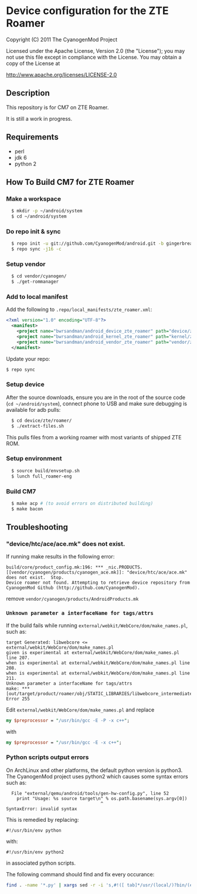 Device configuration for the ZTE Roamer
=======================================

Copyright (C) 2011 The CyanogenMod Project

 Licensed under the Apache License, Version 2.0 (the "License");
 you may not use this file except in compliance with the License.
 You may obtain a copy of the License at

http://www.apache.org/licenses/LICENSE-2.0


## Description

  This repository is for CM7 on ZTE Roamer.

  It is still a work in progress.
  

## Requirements
 * perl
 * jdk 6
 * python 2


## How To Build CM7 for ZTE Roamer

###  Make a workspace
```bash
  $ mkdir -p ~/android/system
  $ cd ~/android/system
```

###  Do repo init & sync
```bash
  $ repo init -u git://github.com/CyanogenMod/android.git -b gingerbread
  $ repo sync -j16 -c
```

###  Setup vendor
```bash
  $ cd vendor/cyanogen/
  $ ./get-rommanager
```

###  Add to local manifest
Add the following to `.repo/local_manifests/zte_roamer.xml`:
```xml
<?xml version="1.0" encoding="UTF-8"?>
  <manifest>
    <project name="bwrsandman/android_device_zte_roamer" path="device/zte/roamer" remote="github" revision="gingerbread" />
    <project name="bwrsandman/android_kernel_zte_roamer" path="kernel/zte/roamer" remote="github" revision="gingerbread" />
    <project name="bwrsandman/android_vendor_zte_roamer" path="vendor/zte/roamer" remote="github" revision="gingerbread" />
  </manifest>
```
Update your repo:
```bash
$ repo sync
```

###  Setup device
After the source downloads, ensure you are in the root of the source code (`cd ~/android/system`), connect phone to USB and make sure debugging is available for adb pulls:
```bash
  $ cd device/zte/roamer/
  $ ./extract-files.sh
```
This pulls files from a working roamer with most variants of shipped ZTE ROM.

###  Setup environment
```bash
  $ source build/envsetup.sh
  $ lunch full_roamer-eng
```

###  Build CM7
```bash
  $ make acp # (to avoid errors on distributed building)
  $ make bacon
```

## Troubleshooting

### "device/htc/ace/ace.mk" does not exist.
If running make results in the following error:
```
build/core/product_config.mk:196: *** _nic.PRODUCTS.[[vendor/cyanogen/products/cyanogen_ace.mk]]: "device/htc/ace/ace.mk" does not exist.  Stop.
Device roamer not found. Attempting to retrieve device repository from CyanogenMod Github (http://github.com/CyanogenMod).
```
remove `vendor/cyanogen/products/AndroidProducts.mk`

### `Unknown parameter a interfaceName for tags/attrs`
If the build fails while running `external/webkit/WebCore/dom/make_names.pl`, such as:
```
target Generated: libwebcore <= external/webkit/WebCore/dom/make_names.pl
given is experimental at external/webkit/WebCore/dom/make_names.pl line 207.
when is experimental at external/webkit/WebCore/dom/make_names.pl line 208.
when is experimental at external/webkit/WebCore/dom/make_names.pl line 211.
Unknown parameter a interfaceName for tags/attrs
make: *** [out/target/product/roamer/obj/STATIC_LIBRARIES/libwebcore_intermediates/WebCore/HTMLNames.h] Error 255
```

Edit `external/webkit/WebCore/dom/make_names.pl` and replace 
```perl
my $preprocessor = "/usr/bin/gcc -E -P -x c++";
```
with 
```perl
my $preprocessor = "/usr/bin/gcc -E -x c++";
```

### Python scripts output errors
On ArchLinux and other platforms, the default python version is python3. 
The CyanogenMod project uses python2 which causes some syntax errors such as:
```
  File "external/qemu/android/tools/gen-hw-config.py", line 52
    print "Usage: %s source target\n" % os.path.basename(sys.argv[0])
                                    ^
SyntaxError: invalid syntax
```
This is remedied by replacing:
```
#!/usr/bin/env python
```
with:
```
#!/usr/bin/env python2
```
in associated python scripts.

The following command should find and fix every occurance:
```bash
find . -name '*.py' | xargs sed -r -i 's,#!([ tab]*/usr/(local/)?bin/(env )?)?python[ tab]*$,#!/usr/bin/env python2,g'
```

